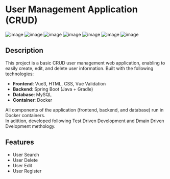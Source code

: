 # User Management Application (CRUD)
![image](https://img.shields.io/badge/Spring_Boot-F2F4F9?style=for-the-badge&logo=spring-boot)
![image](https://img.shields.io/badge/MySQL-005C84?style=for-the-badge&logo=mysql&logoColor=white)
![image](https://img.shields.io/badge/Vue%20js-35495E?style=for-the-badge&logo=vuedotjs&logoColor=4FC08D)
![image](https://img.shields.io/badge/CSS3-1572B6?style=for-the-badge&logo=css3&logoColor=white)
![image](https://img.shields.io/badge/gradle-02303A?style=for-the-badge&logo=gradle&logoColor=white) 
![image](https://img.shields.io/badge/Docker-2CA5E0?style=for-the-badge&logo=docker&logoColor=white)
![image](https://img.shields.io/badge/GitHub-100000?style=for-the-badge&logo=github&logoColor=white)

## Description 
This project is a basic CRUD user management web application, enabling to easily create, edit, and delete user information.
Built with the following technologies:

- **Frontend**: Vue3, HTML, CSS, Vue Validation
- **Backend**: Spring Boot (Java + Gradle)
- **Database**: MySQL
- **Container**: Docker

All components of the application (frontend, backend, and database) run in Docker containers.<br>
In adittion, developed following Test Driven Development and Dmain Driven Dvelopment methology.

## Features
- User Search
- User Delete
- User Edit
- User Register

